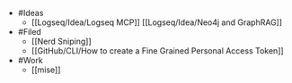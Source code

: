 - #Ideas
	- [[Logseq/Idea/Logseq MCP]] [[Logseq/Idea/Neo4j and GraphRAG]]
- #Filed
	- [[Nerd Sniping]]
	- [[GitHub/CLI/How to create a Fine Grained Personal Access Token]]
- #Work
	- [[mise]]